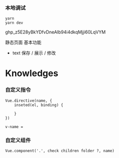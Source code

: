 ### 本地调试
```
yarn
yarn dev
```


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


静态页面
基本功能
- text 保存 / 展示 / 修改


# Knowledges

### 自定义指令
```
Vue.directive(name, {
	inseted(el, binding) {

	}
})
```
```
v-name = 
``` 

### 自定义组件
```
Vue.component('.', check children folder ?, name)
```